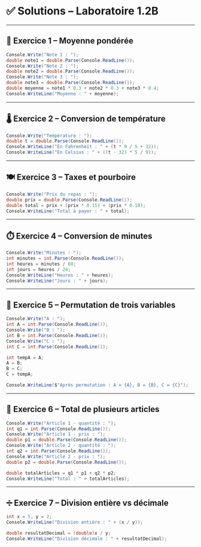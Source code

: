 # ✅ Solutions – Laboratoire 1.2B 

---

## 🔢 Exercice 1 – Moyenne pondérée

```csharp
Console.Write("Note 1 : ");
double note1 = double.Parse(Console.ReadLine());
Console.Write("Note 2 : ");
double note2 = double.Parse(Console.ReadLine());
Console.Write("Note 3 : ");
double note3 = double.Parse(Console.ReadLine());
double moyenne = note1 * 0.3 + note2 * 0.3 + note3 * 0.4;
Console.WriteLine("Moyenne : " + moyenne);
```

---

## 🌡️ Exercice 2 – Conversion de température

```csharp
Console.Write("Température : ");
double t = double.Parse(Console.ReadLine());
Console.WriteLine("En Fahrenheit : " + (t * 9 / 5 + 32));
Console.WriteLine("En Celsius : " + ((t - 32) * 5 / 9));
```

---

## 🍽️ Exercice 3 – Taxes et pourboire

```csharp
Console.Write("Prix du repas : ");
double prix = double.Parse(Console.ReadLine());
double total = prix + (prix * 0.15) + (prix * 0.10);
Console.WriteLine("Total à payer : " + total);
```

---

## ⏱️ Exercice 4 – Conversion de minutes

```csharp
Console.Write("Minutes : ");
int minutes = int.Parse(Console.ReadLine());
int heures = minutes / 60;
int jours = heures / 24;
Console.WriteLine("Heures : " + heures);
Console.WriteLine("Jours : " + jours);
```

---

## 🔁 Exercice 5 – Permutation de trois variables

```csharp
Console.Write("A : ");
int A = int.Parse(Console.ReadLine());
Console.Write("B : ");
int B = int.Parse(Console.ReadLine());
Console.Write("C : ");
int C = int.Parse(Console.ReadLine());

int tempA = A;
A = B;
B = C;
C = tempA;

Console.WriteLine($"Après permutation : A = {A}, B = {B}, C = {C}");
```

---

## 🛒 Exercice 6 – Total de plusieurs articles

```csharp
Console.Write("Article 1 - quantité : ");
int q1 = int.Parse(Console.ReadLine());
Console.Write("Article 1 - prix : ");
double p1 = double.Parse(Console.ReadLine());
Console.Write("Article 2 - quantité : ");
int q2 = int.Parse(Console.ReadLine());
Console.Write("Article 2 - prix : ");
double p2 = double.Parse(Console.ReadLine());

double totalArticles = q1 * p1 + q2 * p2;
Console.WriteLine("Total : " + totalArticles);
```

---

## ➗ Exercice 7 – Division entière vs décimale

```csharp
int x = 5, y = 2;
Console.WriteLine("Division entière : " + (x / y));

double resultatDecimal = (double)x / y;
Console.WriteLine("Division décimale : " + resultatDecimal);
```
